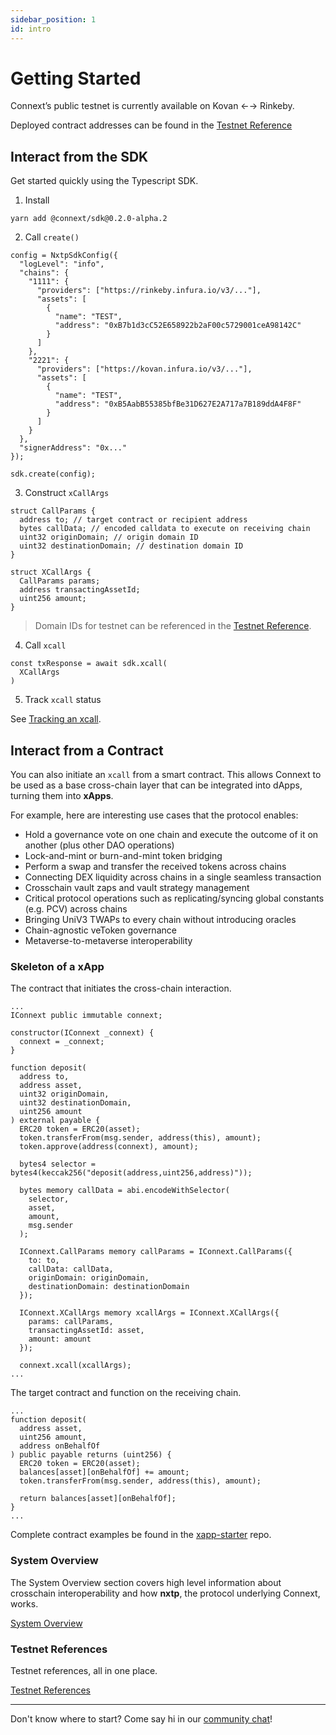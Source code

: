 ```yaml
---
sidebar_position: 1
id: intro
---
```


# Getting Started 

Connext’s public testnet is currently available on Kovan ←→ Rinkeby. 

Deployed contract addresses can be found in the [Testnet Reference](./Testnet/testing-against-testnet.md/#addresses)

## Interact from the SDK

Get started quickly using the Typescript SDK.

1. Install

  ```
  yarn add @connext/sdk@0.2.0-alpha.2 
  ```

2. Call `create()`

  ```
  config = NxtpSdkConfig({
    "logLevel": "info",
    "chains": {
      "1111": {
        "providers": ["https://rinkeby.infura.io/v3/..."],
        "assets": [
          {
            "name": "TEST",
            "address": "0xB7b1d3cC52E658922b2aF00c5729001ceA98142C"
          }
        ]
      },
      "2221": {
        "providers": ["https://kovan.infura.io/v3/..."],
        "assets": [
          {
            "name": "TEST",
            "address": "0xB5AabB55385bfBe31D627E2A717a7B189ddA4F8F"
          }
        ]
      }
    },
    "signerAddress": "0x..."
  });

  sdk.create(config);

  ```

3. Construct `xCallArgs`

  ```
  struct CallParams {
    address to; // target contract or recipient address
    bytes callData; // encoded calldata to execute on receiving chain
    uint32 originDomain; // origin domain ID
    uint32 destinationDomain; // destination domain ID
  }

  struct XCallArgs {
    CallParams params;
    address transactingAssetId;
    uint256 amount;
  }
  ```

  > Domain IDs for testnet can be referenced in the [Testnet Reference](./Testnet/testing-against-testnet.md/#nomad-chain-ids).

4. Call `xcall`

  ```
  const txResponse = await sdk.xcall(
    XCallArgs
  )
  ```

5. Track `xcall` status

  See [Tracking an xcall](../Develop/QuickStart/xcall-status.md).


## Interact from a Contract

You can also initiate an `xcall` from a smart contract. This allows Connext to be used as a base cross-chain layer that can be integrated into dApps, turning them into **xApps**.

For example, here are interesting use cases that the protocol enables:
- Hold a governance vote on one chain and execute the outcome of it on another (plus other DAO operations)
- Lock-and-mint or burn-and-mint token bridging
- Perform a swap and transfer the received tokens across chains
- Connecting DEX liquidity across chains in a single seamless transaction
- Crosschain vault zaps and vault strategy management
- Critical protocol operations such as replicating/syncing global constants (e.g. PCV) across chains
- Bringing UniV3 TWAPs to every chain without introducing oracles
- Chain-agnostic veToken governance
- Metaverse-to-metaverse interoperability


### Skeleton of a xApp

The contract that initiates the cross-chain interaction.
```solidity
...
IConnext public immutable connext;

constructor(IConnext _connext) {
  connext = _connext;
}

function deposit(
  address to,
  address asset,
  uint32 originDomain,
  uint32 destinationDomain,
  uint256 amount
) external payable {
  ERC20 token = ERC20(asset);
  token.transferFrom(msg.sender, address(this), amount);
  token.approve(address(connext), amount);

  bytes4 selector = bytes4(keccak256("deposit(address,uint256,address)"));

  bytes memory callData = abi.encodeWithSelector(
    selector,
    asset,
    amount,
    msg.sender
  );

  IConnext.CallParams memory callParams = IConnext.CallParams({
    to: to,
    callData: callData,
    originDomain: originDomain,
    destinationDomain: destinationDomain
  });

  IConnext.XCallArgs memory xcallArgs = IConnext.XCallArgs({
    params: callParams,
    transactingAssetId: asset,
    amount: amount
  });

  connext.xcall(xcallArgs);
...
```

The target contract and function on the receiving chain.

```solidity
...
function deposit(
  address asset,
  uint256 amount,
  address onBehalfOf
) public payable returns (uint256) {
  ERC20 token = ERC20(asset);
  balances[asset][onBehalfOf] += amount;
  token.transferFrom(msg.sender, address(this), amount);

  return balances[asset][onBehalfOf];
}
...
```

Complete contract examples be found in the [xapp-starter](https://github.com/connext/xapp-starter/) repo.

### System Overview

The System Overview section covers high level information about crosschain interoperability and how **nxtp**, the protocol underlying Connext, works.

[System Overview](./SystemOverview/intro)
### Testnet References

Testnet references, all in one place.

[Testnet References](./Testnet/testing-against-testnet)

---

Don't know where to start? Come say hi in our [community chat](https://chat.connext.network)!
